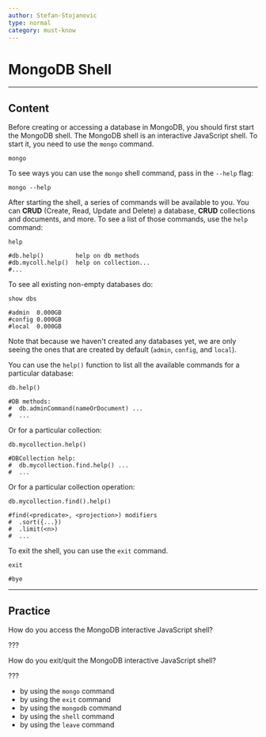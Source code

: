 ```yaml
---
author: Stefan-Stojanovic
type: normal
category: must-know
---
```


# MongoDB Shell


---

## Content

Before creating or accessing a database in MongoDB, you should first start the MongoDB shell. The MongoDB shell is an interactive JavaScript shell. To start it, you need to use the `mongo` command.

```plain-text
mongo
```

To see ways you can use the `mongo` shell command, pass in the `--help` flag:

```plain-text
mongo --help
```

After starting the shell, a series of commands will be available to you. You can **CRUD** (Create, Read, Update and Delete) a database, **CRUD** collections and documents, and more. To see a list of those commands, use the `help` command:

```plain-text
help

#db.help()         help on db methods
#db.mycoll.help()  help on collection...
#...
```

To see all existing non-empty databases do:

```plain-text
show dbs

#admin  0.000GB
#config 0.000GB
#local  0.000GB
```

Note that because we haven't created any databases yet, we are only seeing the ones that are created by default (`admin`, `config`, and `local`).

You can use the `help()` function to list all the available commands for a particular database:

```plain-text
db.help()

#DB methods:
#  db.adminCommand(nameOrDocument) ...
#  ...
```

Or for a particular collection:

```plain-text
db.mycollection.help()

#DBCollection help:
#  db.mycollection.find.help() ...
#  ...
```

Or for a particular collection operation:

```plain-text
db.mycollection.find().help()

#find(<predicate>, <projection>) modifiers
#  .sort({...})
#  .limit(<n>)
#  ...
```

To exit the shell, you can use the `exit` command.

```plain-text
exit

#bye
```


---

## Practice

How do you access the MongoDB interactive JavaScript shell?

???

How do you exit/quit the MongoDB interactive JavaScript shell?

???

- by using the `mongo` command
- by using the `exit` command
- by using the `mongodb` command
- by using the `shell` command
- by using the `leave` command
